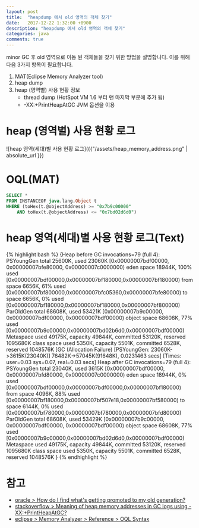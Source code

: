 ```yaml
---
layout: post
title:  "heapdump 에서 old 영역의 객체 찾기"
date:   2017-12-22 1:32:00 +0900
description: "heapdump 에서 old 영역의 객체 찾기"
categories: java
comments: true
---
```


minor GC 후 old 영역으로 이동 된 객체들을 찾기 위한 방법을 설명합니다.
이를 위해 다음 3가지 항목이 필요합니다.
  1. MAT(Eclipse Memory Analyzer tool)
  2. heap dump
  3. heap (영역별) 사용 현황 정보
     - thread dump (HotSpot VM 1.6 부터 맨 마지막 부분에 추가 됨)
     - -XX:+PrintHeapAtGC JVM 옵션을 이용


# heap (영역별) 사용 현황 로그
![heap 영역(세대)별 사용 현황 로그]({{"/assets/heap_memory_address.png" | absolute_url }})



# OQL(MAT)
```sql
SELECT * 
FROM INSTANCEOF java.lang.Object t 
WHERE (toHex(t.@objectAddress) >= "0x7b9c00000" 
    AND toHex(t.@objectAddress) <= "0x7bd02d6d0")
```


# heap 영역(세대)별 사용 현황 로그(Text)
{% highlight bash %}
{Heap before GC invocations=79 (full 4):
 PSYoungGen      total 25600K, used 23060K [0x00000007bdf00000, 0x00000007bfe80000, 0x00000007c0000000)
  eden space 18944K, 100% used [0x00000007bdf00000,0x00000007bf180000,0x00000007bf180000)
  from space 6656K, 61% used [0x00000007bf800000,0x00000007bfc05360,0x00000007bfe80000)
  to   space 6656K, 0% used [0x00000007bf180000,0x00000007bf180000,0x00000007bf800000)
 ParOldGen       total 68608K, used 53421K [0x00000007b9c00000, 0x00000007bdf00000, 0x00000007bdf00000)
  object space 68608K, 77% used [0x00000007b9c00000,0x00000007bd02b6d0,0x00000007bdf00000)
 Metaspace       used 49175K, capacity 49844K, committed 53120K, reserved 1095680K
  class space    used 5350K, capacity 5501K, committed 6528K, reserved 1048576K
[GC (Allocation Failure) [PSYoungGen: 23060K->3615K(23040K)] 76482K->57045K(91648K), 0.0231463 secs] [Times: user=0.03 sys=0.07, real=0.03 secs] 
Heap after GC invocations=79 (full 4):
 PSYoungGen      total 23040K, used 3615K [0x00000007bdf00000, 0x00000007bfd80000, 0x00000007c0000000)
  eden space 18944K, 0% used [0x00000007bdf00000,0x00000007bdf00000,0x00000007bf180000)
  from space 4096K, 88% used [0x00000007bf180000,0x00000007bf507e18,0x00000007bf580000)
  to   space 6144K, 0% used [0x00000007bf780000,0x00000007bf780000,0x00000007bfd80000)
 ParOldGen       total 68608K, used 53429K [0x00000007b9c00000, 0x00000007bdf00000, 0x00000007bdf00000)
  object space 68608K, 77% used [0x00000007b9c00000,0x00000007bd02d6d0,0x00000007bdf00000)
 Metaspace       used 49175K, capacity 49844K, committed 53120K, reserved 1095680K
  class space    used 5350K, capacity 5501K, committed 6528K, reserved 1048576K
}
{% endhighlight %}

# 참고
- [oracle > How do I find what's getting promoted to my old generation?](https://blogs.oracle.com/poonam/how-do-i-find-whats-getting-promoted-to-my-old-generation)
- [stackoverflow > Meaning of heap memory addresses in GC logs using -XX:+PrintHeapAtGC?](https://stackoverflow.com/a/28347947) 
- [eclipse > Memory Analyzer > Reference > OQL Syntax](http://help.eclipse.org/oxygen/index.jsp?topic=%2Forg.eclipse.mat.ui.help%2Freference%2Foqlsyntax.html&cp=66_4_2)
